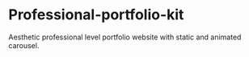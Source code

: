 # Professional-portfolio-kit
Aesthetic professional level portfolio website with static and animated carousel.
